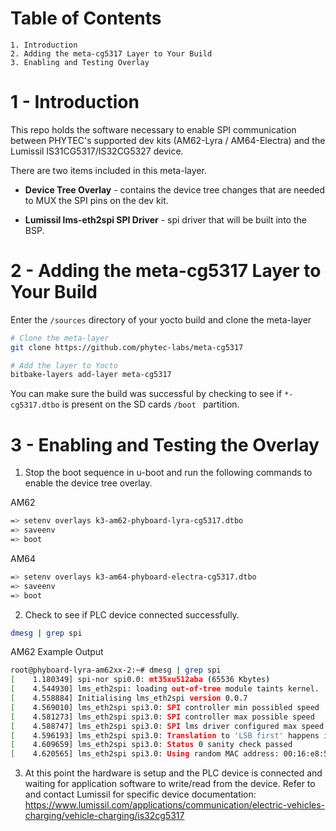 # Table of Contents
	1. Introduction
	2. Adding the meta-cg5317 Layer to Your Build
	3. Enabling and Testing Overlay

# 1 - Introduction
This repo holds the software necessary to enable SPI communication between PHYTEC's supported dev kits (AM62-Lyra / AM64-Electra) and the Lumissil IS31CG5317/IS32CG5327 device.

There are two items included in this meta-layer.

- **Device Tree Overlay** - contains the device tree changes that are needed to MUX the SPI pins on the dev kit.

- **Lumissil lms-eth2spi SPI Driver** - spi driver that will be built into the BSP.

# 2 - Adding the meta-cg5317 Layer to Your Build

Enter the `/sources` directory of your yocto build and clone the meta-layer

```bash
# Clone the meta-layer
git clone https://github.com/phytec-labs/meta-cg5317

# Add the layer to Yocto
bitbake-layers add-layer meta-cg5317
```

You can make sure the build was successful by checking to see if `*-cg5317.dtbo` is present on the SD cards `/boot ` partition.

# 3 - Enabling and Testing the Overlay

1. Stop the boot sequence in u-boot and run the following commands to enable the device tree overlay.

AM62
```bash
=> setenv overlays k3-am62-phyboard-lyra-cg5317.dtbo
=> saveenv
=> boot
```

AM64
```bash
=> setenv overlays k3-am64-phyboard-electra-cg5317.dtbo
=> saveenv
=> boot
```

2. Check to see if PLC device connected successfully.
``` bash 
dmesg | grep spi
```
AM62 Example Output
``` bash
root@phyboard-lyra-am62xx-2:~# dmesg | grep spi
[    1.180349] spi-nor spi0.0: mt35xu512aba (65536 Kbytes)
[    4.544930] lms_eth2spi: loading out-of-tree module taints kernel.
[    4.558884] Initialising lms_eth2spi version 0.0.7
[    4.569010] lms_eth2spi spi3.0: SPI controller min possibled speed  : 1464Hz
[    4.581273] lms_eth2spi spi3.0: SPI controller max possible speed   : 48000000Hz
[    4.588747] lms_eth2spi spi3.0: SPI lms driver configured max speed : 1000000Hz
[    4.596193] lms_eth2spi spi3.0: Translation to 'LSB first' happens in software
[    4.609659] lms_eth2spi spi3.0: Status 0 sanity check passed
[    4.620565] lms_eth2spi spi3.0: Using random MAC address: 00:16:e8:56:a0:13
```
3. At this point the hardware is setup and the PLC device is connected and waiting for application software to write/read from the device. Refer to and contact Lumissil for specific device documentation:
https://www.lumissil.com/applications/communication/electric-vehicles-charging/vehicle-charging/is32cg5317